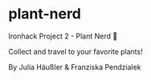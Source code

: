 # plant-nerd

Ironhack Project 2 - Plant Nerd :seedling:

Collect and travel to your favorite plants!

By Julia Häußler & Franziska Pendzialek
